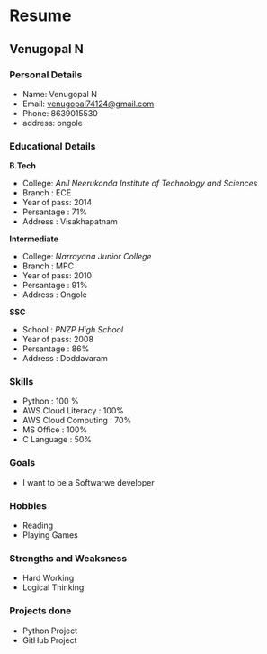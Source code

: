 # Resume
## Venugopal N
### Personal Details
- Name: Venugopal N <br>
- Email: venugopal74124@gmail.com <br>
- Phone: 8639015530 <br>
- address: ongole<br>
### Educational Details
**B.Tech**
- College: _Anil Neerukonda Institute of Technology and Sciences_ <br>
- Branch : ECE <br>
- Year of pass: 2014 <br>
- Persantage : 71%
- Address : Visakhapatnam <br>

**Intermediate**
- College: _Narrayana Junior College_ <br>
- Branch : MPC <br>
- Year of pass: 2010 <br>
- Persantage : 91%
- Address : Ongole <br>

**SSC**
- School : _PNZP High School_ <br>
- Year of pass: 2008 <br>
- Persantage : 86%
- Address : Doddavaram <br>

### **Skills**
- Python : 100 % <br> 
- AWS Cloud Literacy : 100%  <br>
- AWS Cloud Computing : 70% <br>
- MS Office : 100% <br>
- C Language : 50% <br>

### **Goals**
- I want to be a Softwarwe developer <br>
### **Hobbies**
- Reading <br>
- Playing Games <br>
### **Strengths and Weaksness**
- Hard Working <br>
- Logical Thinking <br>
### **Projects done**
- Python Project
- GitHub Project
